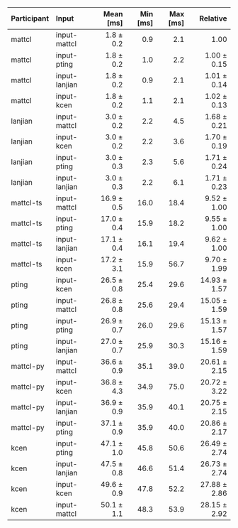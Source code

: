| Participant | Input | Mean [ms] | Min [ms] | Max [ms] | Relative |
|:---|:---|---:|---:|---:|---:|
| mattcl | input-mattcl | 1.8 ± 0.2 | 0.9 | 2.1 | 1.00 |
| mattcl | input-pting | 1.8 ± 0.2 | 1.0 | 2.2 | 1.00 ± 0.15 |
| mattcl | input-lanjian | 1.8 ± 0.2 | 0.9 | 2.1 | 1.01 ± 0.14 |
| mattcl | input-kcen | 1.8 ± 0.2 | 1.1 | 2.1 | 1.02 ± 0.13 |
| lanjian | input-mattcl | 3.0 ± 0.2 | 2.2 | 4.5 | 1.68 ± 0.21 |
| lanjian | input-kcen | 3.0 ± 0.2 | 2.2 | 3.6 | 1.70 ± 0.19 |
| lanjian | input-pting | 3.0 ± 0.3 | 2.3 | 5.6 | 1.71 ± 0.24 |
| lanjian | input-lanjian | 3.0 ± 0.3 | 2.2 | 6.1 | 1.71 ± 0.23 |
| mattcl-ts | input-mattcl | 16.9 ± 0.5 | 16.0 | 18.4 | 9.52 ± 1.00 |
| mattcl-ts | input-pting | 17.0 ± 0.4 | 15.9 | 18.2 | 9.55 ± 1.00 |
| mattcl-ts | input-lanjian | 17.1 ± 0.4 | 16.1 | 19.4 | 9.62 ± 1.00 |
| mattcl-ts | input-kcen | 17.2 ± 3.1 | 15.9 | 56.7 | 9.70 ± 1.99 |
| pting | input-kcen | 26.5 ± 0.8 | 25.4 | 29.6 | 14.93 ± 1.57 |
| pting | input-mattcl | 26.8 ± 0.8 | 25.6 | 29.4 | 15.05 ± 1.59 |
| pting | input-pting | 26.9 ± 0.7 | 26.0 | 29.6 | 15.13 ± 1.57 |
| pting | input-lanjian | 27.0 ± 0.7 | 25.9 | 30.3 | 15.16 ± 1.59 |
| mattcl-py | input-mattcl | 36.6 ± 0.9 | 35.1 | 39.0 | 20.61 ± 2.15 |
| mattcl-py | input-kcen | 36.8 ± 4.3 | 34.9 | 75.0 | 20.72 ± 3.22 |
| mattcl-py | input-lanjian | 36.9 ± 0.9 | 35.9 | 40.1 | 20.75 ± 2.15 |
| mattcl-py | input-pting | 37.1 ± 0.9 | 35.9 | 40.0 | 20.86 ± 2.17 |
| kcen | input-pting | 47.1 ± 1.0 | 45.8 | 50.6 | 26.49 ± 2.74 |
| kcen | input-lanjian | 47.5 ± 0.8 | 46.6 | 51.4 | 26.73 ± 2.74 |
| kcen | input-kcen | 49.6 ± 0.9 | 47.8 | 52.2 | 27.88 ± 2.86 |
| kcen | input-mattcl | 50.1 ± 1.1 | 48.3 | 53.9 | 28.15 ± 2.92 |
